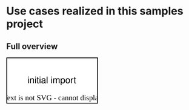# Use cases realized in this samples project


## Full overview

[![01: Full usecase](doc/images/01-usecase-full.svg)](https://app.diagrams.net/#Hmodelix/modelix-samples/main/doc/images/01-usecase-full.svg)

